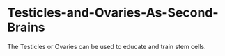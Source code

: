 # Testicles-and-Ovaries-As-Second-Brains
The Testicles or Ovaries can be used to educate and train stem cells.
